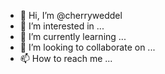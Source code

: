 - 👋 Hi, I’m @cherryweddel
- 👀 I’m interested in ...
- 🌱 I’m currently learning ...
- 💞️ I’m looking to collaborate on ...
- 📫 How to reach me ...

<!---
cherryweddel/cherryweddel is a ✨ special ✨ repository because its `README.md` (this file) appears on your GitHub profile.
You can click the Preview link to take a look at your changes.
--->
